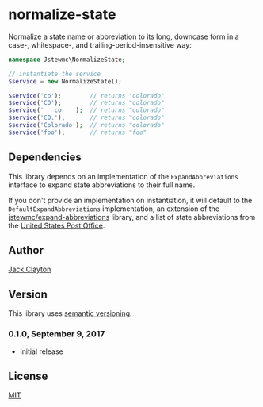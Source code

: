 # normalize-state

Normalize a state name or abbreviation to its long, downcase form in a case-, whitespace-, and trailing-period-insensitive way:

```php
namespace Jstewmc\NormalizeState;

// instantiate the service
$service = new NormalizeState();

$service('co');        // returns "colorado"
$service('CO');        // returns "colorado"
$service('   co   ');  // returns "colorado"
$service('CO.');       // returns "colorado"
$service('Colorado');  // returns "colorado"
$service('foo');       // returns "foo"
```

## Dependencies

This library depends on an implementation of the `ExpandAbbreviations` interface to expand state abbreviations to their full name. 

If you don't provide an implementation on instantiation, it will default to the `DefaultExpandAbbreviations` implementation, an extension of the [jstewmc/expand-abbreviations](https://github.com/jstewmc/expand-abbreviations) library, and a list of state abbreviations from the [United States Post Office](https://pe.usps.com/text/pub28/28apb.htm).

## Author

[Jack Clayton](clayjs0@gmail.com)

## Version

This library uses [semantic versioning](http://semver.org).

### 0.1.0, September 9, 2017

* Initial release

## License

[MIT](https://github.com/jstewmc/normalize-state/blob/master/LICENSE)

